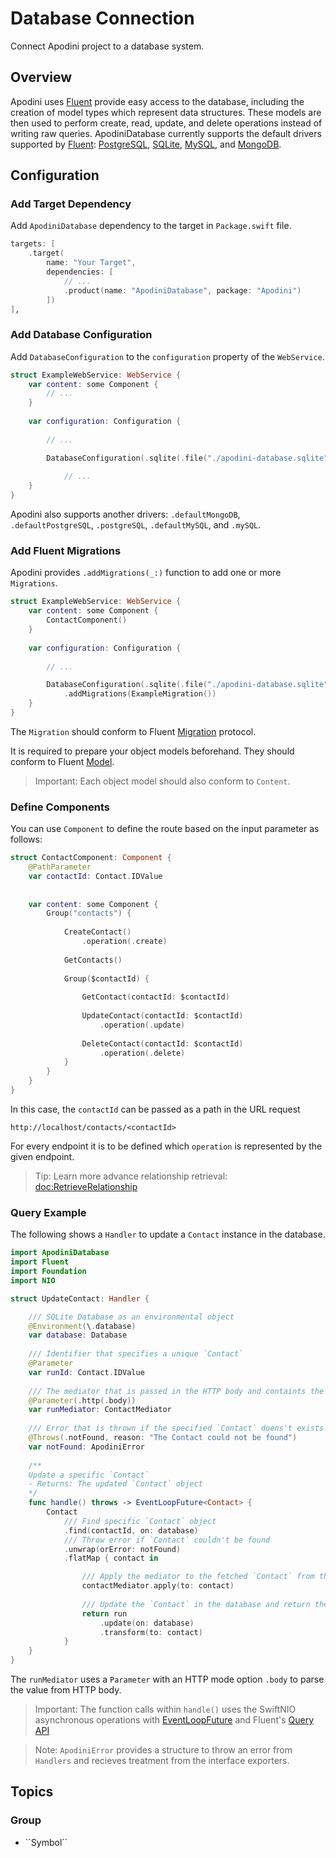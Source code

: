 # Database Connection

Connect Apodini project to a database system.

<!--
                  
This source file is part of the Apodini open source project

SPDX-FileCopyrightText: 2019-2021 Paul Schmiedmayer and the Apodini project authors (see CONTRIBUTORS.md) <paul.schmiedmayer@tum.de>

SPDX-License-Identifier: MIT
             
-->

## Overview

Apodini uses [Fluent](https://docs.vapor.codes/4.0/fluent/overview/) provide easy access to the database, including the creation of model types which represent data structures. These models are then used to perform create, read, update, and delete operations instead of writing raw queries.
ApodiniDatabase currently supports the default drivers supported by [Fluent](https://docs.vapor.codes/4.0/fluent/overview/): [PostgreSQL](https://www.postgresql.org), [SQLite](https://www.sqlite.org), [MySQL](https://www.mysql.com), and [MongoDB](https://www.mongodb.com).

## Configuration

### Add Target Dependency

Add `ApodiniDatabase` dependency to the target in `Package.swift` file.

```swift
targets: [
    .target(
        name: "Your Target",
        dependencies: [
            // ...
            .product(name: "ApodiniDatabase", package: "Apodini")
        ])
]‚
```

### Add Database Configuration

Add `DatabaseConfiguration` to the `configuration` property of the `WebService`.

```swift
struct ExampleWebService: WebService {
    var content: some Component {
        // ...
    }
    
    var configuration: Configuration {
        
        // ...

        DatabaseConfiguration(.sqlite(.file("./apodini-database.sqlite")))
            
            // ...
    }
}
```
Apodini also supports another drivers: `.defaultMongoDB`, `.defaultPostgreSQL`, `.postgreSQL`, `.defaultMySQL`, and `.mySQL`.

### Add Fluent Migrations

Apodini provides `.addMigrations(_:)` function to add one or more `Migrations`.

```swift
struct ExampleWebService: WebService {
    var content: some Component {
        ContactComponent()
    }
    
    var configuration: Configuration {
        
        // ...

        DatabaseConfiguration(.sqlite(.file("./apodini-database.sqlite")))
            .addMigrations(ExampleMigration())
    }
}
```

The `Migration` should conform to Fluent [Migration](https://docs.vapor.codes/4.0/fluent/migration/) protocol.

It is required to prepare your object models beforehand. They should conform to Fluent [Model](https://docs.vapor.codes/4.0/fluent/model/).

> Important: Each object model should also conform to ``Content``.

### Define Components

You can use ``Component`` to define the route based on the input parameter as follows:

```swift
struct ContactComponent: Component {
    @PathParameter
    var contactId: Contact.IDValue
    
    
    var content: some Component {
        Group("contacts") {
            
            CreateContact()
                .operation(.create)
            
            GetContacts()
            
            Group($contactId) {
                
                GetContact(contactId: $contactId)
                
                UpdateContact(contactId: $contactId)
                    .operation(.update)
                
                DeleteContact(contactId: $contactId)
                    .operation(.delete)
            }
        }
    }
}
```

In this case, the `contactId` can be passed as a path in the URL request
```
http://localhost/contacts/<contactId>
```
For every endpoint it is to be defined which `operation` is represented by the given endpoint.

> Tip: Learn more advance relationship retrieval: <doc:RetrieveRelationship>


### Query Example

The following shows a `Handler` to update a `Contact` instance in the database.

```swift
import ApodiniDatabase
import Fluent
import Foundation
import NIO

struct UpdateContact: Handler {

    /// SQLite Database as an environmental object
    @Environment(\.database)
    var database: Database
    
    /// Identifier that specifies a unique `Contact`
    @Parameter
    var runId: Contact.IDValue
    
    /// The mediator that is passed in the HTTP body and containts the updated values of the `Contact`
    @Parameter(.http(.body))
    var runMediator: ContactMediator
    
    /// Error that is thrown if the specified `Contact` doens't exists in the database
    @Throws(.notFound, reason: "The Contact could not be found")
    var notFound: ApodiniError
    
    /**
    Update a specific `Contact`
    - Returns: The updated `Contact` object
    */
    func handle() throws -> EventLoopFuture<Contact> {
        Contact
            /// Find specific `Contact` object
            .find(contactId, on: database)
            /// Throw error if `Contact` couldn't be found
            .unwrap(orError: notFound)
            .flatMap { contact in

                /// Apply the mediator to the fetched `Contact` from the database
                contactMediator.apply(to: contact)
                
                /// Update the `Contact` in the database and return the updated object
                return run
                    .update(on: database)
                    .transform(to: contact)
            }
    }
}
```
The `runMediator` uses a ``Parameter`` with an HTTP mode option `.body` to parse the value from HTTP body.

> Important: The function calls within `handle()` uses the SwiftNIO asynchronous operations with [EventLoopFuture](https://apple.github.io/swift-nio/docs/current/NIO/Classes/EventLoopFuture.html) and Fluent's [Query API](https://docs.vapor.codes/4.0/fluent/query/)

> Note: ``ApodiniError`` provides a structure to throw an error from `Handlers` and recieves treatment from the interface exporters.



## Topics

### <!--@START_MENU_TOKEN@-->Group<!--@END_MENU_TOKEN@-->

- <!--@START_MENU_TOKEN@-->``Symbol``<!--@END_MENU_TOKEN@-->
